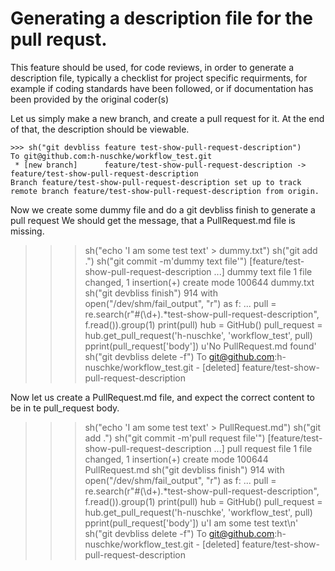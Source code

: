 # Generating a description file for the pull requst.
This feature should be used, for code reviews, in order to generate a description file, typically a checklist
for project specific requirments, for example if coding standards have been followed, or if documentation has been provided by
the original coder(s)

Let us simply make a new branch, and create a pull request for it. At the end of that, the description should be viewable.

    >>> sh("git devbliss feature test-show-pull-request-description")
    To git@github.com:h-nuschke/workflow_test.git
     * [new branch]      feature/test-show-pull-request-description -> feature/test-show-pull-request-description
    Branch feature/test-show-pull-request-description set up to track remote branch feature/test-show-pull-request-description from origin.
    
Now we create some dummy file and do a git devbliss finish to generate a pull request
We should get the message, that a PullRequest.md file is missing.
   >>> sh("echo 'I am some test text' > dummy.txt")
   >>> sh("git add .")
   >>> sh("git commit -m'dummy text file'")
   [feature/test-show-pull-request-description ...] dummy text file
    1 file changed, 1 insertion(+)
    create mode 100644 dummy.txt
   >>> sh("git devbliss finish")
   914
   >>> with open("/dev/shm/fail_output", "r") as f:
   ...     pull = re.search(r"#(\d+).*test-show-pull-request-description", f.read()).group(1)
   >>> print(pull)
   >>> hub = GitHub()
   >>> pull_request = hub.get_pull_request('h-nuschke', 'workflow_test', pull)
   >>> pprint(pull_request['body'])
   u'No PullRequest.md found'
   >>> sh("git devbliss delete -f")
   To git@github.com:h-nuschke/workflow_test.git
    - [deleted]         feature/test-show-pull-request-description

Now let us create a PullRequest.md file, and expect the correct content to be in te pull_request body.
   >>> sh("echo 'I am some test text' > PullRequest.md")
   >>> sh("git add .")
   >>> sh("git commit -m'pull request file'")
   [feature/test-show-pull-request-description ...] pull request file
    1 file changed, 1 insertion(+)
    create mode 100644 PullRequest.md
   >>> sh("git devbliss finish")
   914
   >>> with open("/dev/shm/fail_output", "r") as f:
   ...     pull = re.search(r"#(\d+).*test-show-pull-request-description", f.read()).group(1)
   >>> print(pull)
   >>> hub = GitHub()
   >>> pull_request = hub.get_pull_request('h-nuschke', 'workflow_test', pull)
   >>> pprint(pull_request['body'])
   u'I am some test text\n'
   >>> sh("git devbliss delete -f")
   To git@github.com:h-nuschke/workflow_test.git
    - [deleted]         feature/test-show-pull-request-description
